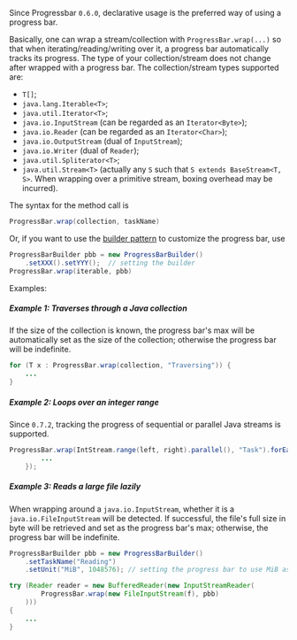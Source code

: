 Since Progressbar `0.6.0`, declarative usage is the preferred way of using a progress bar.

Basically, one can wrap a stream/collection with `ProgressBar.wrap(...)` so that when iterating/reading/writing over it, a progress bar automatically tracks its progress. The type of your collection/stream does not change after wrapped with a progress bar.
The collection/stream types supported are:

 - `T[]`;
 - `java.lang.Iterable<T>`;
 - `java.util.Iterator<T>`;
 - `java.io.InputStream` (can be regarded as an `Iterator<Byte>`);
 - `java.io.Reader` (can be regarded as an `Iterator<Char>`);
 - `java.io.OutputStream` (dual of `InputStream`);
 - `java.io.Writer` (dual of `Reader`);
 - `java.util.Spliterator<T>`;
 - `java.util.Stream<T>` (actually any `S` such that `S extends BaseStream<T, S>`. When wrapping over a primitive stream, boxing overhead may be incurred).

The syntax for the method call is
```java
ProgressBar.wrap(collection, taskName)
```
Or, if you want to use the [builder pattern](builder.md) to customize the progress bar, use 
``` java
ProgressBarBuilder pbb = new ProgressBarBuilder()
    .setXXX().setYYY();  // setting the builder
ProgressBar.wrap(iterable, pbb)
```

Examples:

##### Example 1: Traverses through a Java collection

If the size of the collection is known, the progress bar's max will be automatically set as the size of the collection; otherwise the progress bar will be indefinite.

``` java
for (T x : ProgressBar.wrap(collection, "Traversing")) {
    ...
}
```

##### Example 2: Loops over an integer range

Since `0.7.2`, tracking the progress of sequential or parallel Java streams is supported. 
``` java
ProgressBar.wrap(IntStream.range(left, right).parallel(), "Task").forEach(i -> {
        ...
    });
```

##### Example 3: Reads a large file lazily

When wrapping around a `java.io.InputStream`, whether it is a `java.io.FileInputStream` will be detected. If successful, the file's full size in byte will be retrieved and set as the progress bar's max; otherwise, the progress bar will be indefinite.

``` java
ProgressBarBuilder pbb = new ProgressBarBuilder()
    .setTaskName("Reading")
    .setUnit("MiB", 1048576); // setting the progress bar to use MiB as the unit

try (Reader reader = new BufferedReader(new InputStreamReader(
        ProgressBar.wrap(new FileInputStream(f), pbb)
    ))) 
{
    ...
}
```

